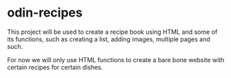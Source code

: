 # odin-recipes

This project will be used to create a recipe book using HTML and some of its functions, such as creating a list, adding images, multiple pages and such. 

For now we will only use HTML functions to create a bare bone website with certain recipes for certain dishes.